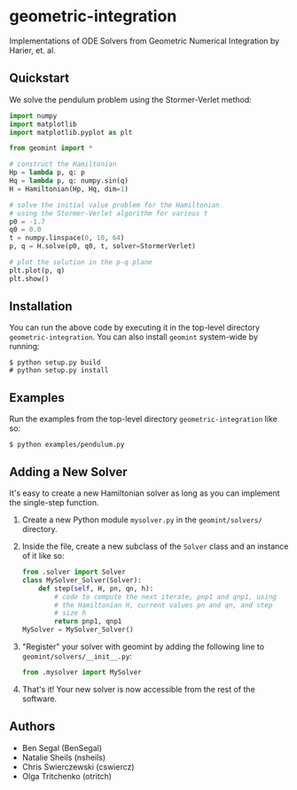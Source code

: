 geometric-integration
=====================

Implementations of ODE Solvers from Geometric Numerical Integration by
Harier, et. al.

Quickstart
----------

We solve the pendulum problem using the Stormer-Verlet method:

```python
import numpy
import matplotlib
import matplotlib.pyplot as plt

from geomint import *

# construct the Hamiltonian
Hp = lambda p, q: p
Hq = lambda p, q: numpy.sin(q)
H = Hamiltonian(Hp, Hq, dim=1)

# solve the initial value problem for the Hamiltonian
# using the Stormer-Verlet algorithm for various t
p0 = -1.7
q0 = 0.0
t = numpy.linspace(0, 10, 64)
p, q = H.solve(p0, q0, t, solver=StormerVerlet)

# plot the solution in the p-q plane
plt.plot(p, q)
plt.show()
```

Installation
------------

You can run the above code by executing it in the top-level directory
``geometric-integration``. You can also install ``geomint`` system-wide
by running:

    $ python setup.py build
    # python setup.py install

Examples
--------

Run the examples from the top-level directory ``geometric-integration``
like so:

    $ python examples/pendulum.py
    
Adding a New Solver
-------------------

It's easy to create a new Hamiltonian solver as long as you can implement the single-step function.

1. Create a new Python module ``mysolver.py`` in the ``geomint/solvers/`` directory.
2. Inside the file, create a new subclass of the `Solver` class and an instance of it like so:

    ```python
    from .solver import Solver
    class MySolver_Solver(Solver):
        def step(self, H, pn, qn, h):
            # code to compute the next iterate, pnp1 and qnp1, using
            # the Hamiltonian H, current values pn and qn, and step
            # size h
            return pnp1, qnp1
    MySolver = MySolver_Solver()
    ```
    
3. "Register" your solver with geomint by adding the following line to ``geomint/solvers/__init__.py``:

    ```python
    from .mysolver import MySolver
    ```
    
4. That's it! Your new solver is now accessible from the rest of the software.

Authors
-------

* Ben Segal (BenSegal)
* Natalie Sheils (nsheils)
* Chris Swierczewski (cswiercz)
* Olga Tritchenko (otritch)

